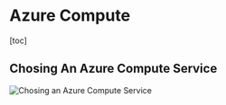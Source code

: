 

# Azure Compute

[toc]

## Chosing An Azure Compute Service



![Chosing an Azure Compute Service](https://docs.microsoft.com/en-us/azure/architecture/guide/images/compute-decision-tree.svg)




